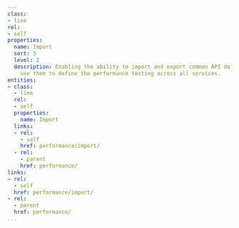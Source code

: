 ```yaml
---
class:
- line
rel:
- self
properties:
  name: Import
  sort: 3
  level: 2
  description: Enabling the ability to import and export common API definitions and
    use them to define the performance testing across all services.
entities:
- class:
  - line
  rel:
  - self
  properties:
    name: Import
  links:
  - rel:
    - self
    href: performance/import/
  - rel:
    - parent
    href: performance/
links:
- rel:
  - self
  href: performance/import/
- rel:
  - parent
  href: performance/
...
```

